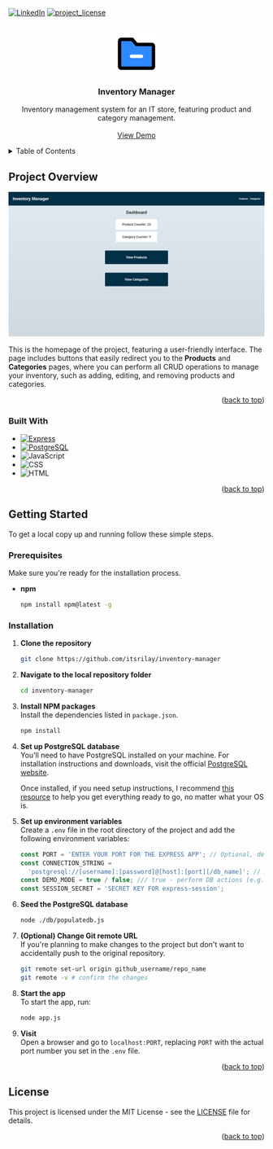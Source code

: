 <a id="readme-top"></a>

<!-- PROJECT SHIELDS -->
<!-- https://www.markdownguide.org/basic-syntax/#reference-style-links -->

[![LinkedIn][linkedin-shield]][linkedin-url]
[![project_license][license-shield]][license-url]

<!-- PROJECT LOGO -->
<br />
<div align="center">
  <a href="https://github.com/itsrilay/inventory-manager">
    <img src="./public/images/logo.svg" alt="Logo" width="80" height="80">
  </a>

<h3 align="center">Inventory Manager</h3>

  <p align="center">
    Inventory management system for an IT store, featuring product and category management.
    <br />
    <br />
    <a href="https://inventory-manager-mrto.onrender.com">View Demo</a>
  </p>
</div>

<!-- TABLE OF CONTENTS -->
<details>
  <summary>Table of Contents</summary>
  <ol>
    <li>
      <a href="#project-overview">Project Overview</a>
      <ul>
        <li><a href="#built-with">Built With</a></li>
      </ul>
    </li>
    <li>
      <a href="#getting-started">Getting Started</a>
      <ul>
        <li><a href="#prerequisites">Prerequisites</a></li>
        <li><a href="#installation">Installation</a></li>
      </ul>
    </li>
    <li><a href="#license">License</a></li>
  </ol>
</details>

<!-- PROJECT OVERVIEW -->

## Project Overview

![Project Screen Shot][product-screenshot]

This is the homepage of the project, featuring a user-friendly interface. The page includes buttons that easily redirect you to the **Products** and **Categories** pages, where you can perform all CRUD operations to manage your inventory, such as adding, editing, and removing products and categories.

<p align="right">(<a href="#readme-top">back to top</a>)</p>

### Built With

- [![Express][Express.js]][Express-url]
- [![PostgreSQL][PostgreSQL]][PostgreSQL-url]
- ![JavaScript][Javascript]
- ![CSS][CSS]
- ![HTML][HTML]

<p align="right">(<a href="#readme-top">back to top</a>)</p>

<!-- GETTING STARTED -->

## Getting Started

To get a local copy up and running follow these simple steps.

### Prerequisites

Make sure you're ready for the installation process.

- **npm**

  ```sh
  npm install npm@latest -g
  ```

### Installation

1. **Clone the repository**
   ```sh
   git clone https://github.com/itsrilay/inventory-manager
   ```
2. **Navigate to the local repository folder**
   ```sh
   cd inventory-manager
   ```
3. **Install NPM packages**  
   Install the dependencies listed in `package.json`.

   ```sh
   npm install
   ```

4. **Set up PostgreSQL database**  
   You’ll need to have PostgreSQL installed on your machine. For installation instructions and downloads, visit the official [PostgreSQL website](https://www.postgresql.org/download/).

   Once installed, if you need setup instructions, I recommend [this resource](https://neon.com/postgresql/postgresql-getting-started) to help you get everything ready to go, no matter what your OS is.

5. **Set up environment variables**  
   Create a `.env` file in the root directory of the project and add the following environment variables:

   ```js
   const PORT = 'ENTER YOUR PORT FOR THE EXPRESS APP'; // Optional, default is 3000
   const CONNECTION_STRING =
     'postgresql://[username]:[password]@[host]:[port][/db_name]'; // Basic connection string example
   const DEMO_MODE = true / false; /// true - perform DB actions (e.g., add/update records); false - skip DB actions (safe for testing)
   const SESSION_SECRET = 'SECRET KEY FOR express-session';
   ```

6. **Seed the PostgreSQL database**

   ```sh
   node ./db/populatedb.js
   ```

7. **(Optional) Change Git remote URL**  
   If you're planning to make changes to the project but don't want to accidentally push to the original repository.

   ```sh
   git remote set-url origin github_username/repo_name
   git remote -v # confirm the changes
   ```

8. **Start the app**  
   To start the app, run:

   ```sh
   node app.js
   ```

9. **Visit**  
   Open a browser and go to `localhost:PORT`, replacing `PORT` with the actual port number you set in the `.env` file.

<p align="right">(<a href="#readme-top">back to top</a>)</p>

## License

This project is licensed under the MIT License - see the [LICENSE](LICENSE) file for details.

<p align="right">(<a href="#readme-top">back to top</a>)</p>

<!-- MARKDOWN LINKS & IMAGES -->
<!-- https://www.markdownguide.org/basic-syntax/#reference-style-links -->

[linkedin-shield]: https://img.shields.io/badge/-LinkedIn-black.svg?style=for-the-badge&logo=linkedin&colorB=555
[linkedin-url]: https://linkedin.com/in/ruis2003
[license-shield]: https://img.shields.io/github/license/itsrilay/cv-app.svg?style=for-the-badge
[license-url]: https://github.com/itsrilay/cv-app/blob/master/LICENSE.txt
[product-screenshot]: public/images/screenshot.png
[Express.js]: https://img.shields.io/badge/express-%23f0f1f3?style=for-the-badge&logo=express&logoColor=%23383838
[Express-url]: https://expressjs.com/
[PostgreSQL]: https://img.shields.io/badge/PostgreSQL-%23212121?style=for-the-badge&logo=postgresql&logoColor=%23336791
[PostgreSQL-url]: https://www.postgresql.org/
[Javascript]: https://img.shields.io/badge/JavaScript-%23F7DF1E?style=for-the-badge&logo=javascript&logoColor=black
[CSS]: https://img.shields.io/badge/CSS-%23264DE4?style=for-the-badge&logo=css&logoColor=white
[HTML]: https://img.shields.io/badge/HTML-%23E44D26?style=for-the-badge&logo=html5&logoColor=white
